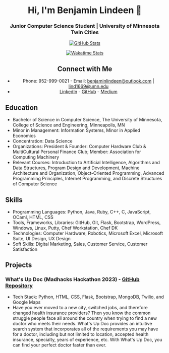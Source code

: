 <div align="center">

# Hi, I'm Benjamin Lindeen 👋

### Junior Computer Science Student | University of Minnesota Twin Cities

[![GitHub Stats](https://github-readme-stats.vercel.app/api?username=BenjaminLindeen&show_icons=true&theme=radical)](https://github.com/BenjaminLindeen)

[![Wakatime Stats](https://github-readme-stats.vercel.app/api/wakatime?username=BenjaminLindeen&theme=radical)](https://wakatime.com/@BenjaminLindeen)

## Connect with Me

- Phone: 952-999-0021 - Email: benjaminlindeen@outlook.com | lind1669@umn.edu
- [LinkedIn](https://www.linkedin.com/in/benjaminlindeen) - [GitHub](https://github.com/BenjaminLindeen) - [Medium](https://medium.com/@benjaminlindeen)

</div>

## Education

- Bachelor of Science in Computer Science, The University of Minnesota, College of Science and Engineering, Minneapolis, MN
- Minor in Management: Information Systems, Minor in Applied Economics
- Concentration: Data Science
- Organizations: President & Founder: Computer Hardware Club & MultiCultural Personal Finance Club; Member: Association for Computing Machinery
- Relevant Courses: Introduction to Artificial Intelligence, Algorithms and Data Structures, Program Design and Development, Machine Architecture and Organization, Object-Oriented Programming, Advanced Programming Principles, Internet Programming, and Discrete Structures of Computer Science

## Skills

- Programming Languages: Python, Java, Ruby, C++, C, JavaScript, OCaml, HTML, CSS 
- Tools, Frameworks, Libraries: GitHub, Git, Flask, Bootstrap, WordPress, Windows, Linux, Putty, Chef Workstation, Chef DK
- Technologies: Computer Hardware, Robotics, Microsoft Excel, Microsoft Suite, UI Design, UX Design 
- Soft Skills: Digital Marketing, Sales, Customer Service, Customer Satisfaction

## Projects

### What's Up Doc (Madhacks Hackathon 2023) - [GitHub Repository](https://github.com/Madhacks-2023-WhatsUpDoc)
- Tech Stack: Python, HTML, CSS, Flask, Bootstrap, MongoDB, Twilio, and Google Maps
- Have you ever moved to a new city, switched jobs, and therefore changed health insurance providers? Then you know the common struggle people face all around the country when trying to find a new doctor who meets their needs. What's Up Doc provides an intuitive search system that incorporates all of the requirements you may have for a doctor, including but not limited to location, accepted health insurance, specialty, years of experience, etc. With What's Up Doc, you can find your perfect doctor faster than ever.
